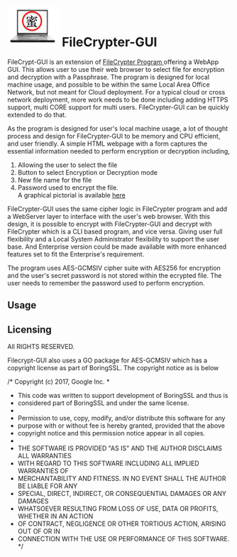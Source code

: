# <img src="https://github.com/maxng07/filecrypter-gui/blob/master/avatar-pcmi.png"> FileCrypter-GUI
FileCrypt-GUI is an extension of <a href="https://github.com/maxng07/FileCrypter"> FileCrypter Program </a> offering a WebApp GUI. This allows user to use their web browser to select file for encryption and decryption with a Passphrase. The program is designed for local machine usage, and possible to be within the same Local Area Office Network, but not meant for Cloud deployment. For a typical cloud or cross network deployment, more work needs to be done including adding HTTPS support, multi CORE support for multi users. FileCrypter-GUI can be quickly extended to do that. 

As the program is designed for user's local machine usage, a lot of thought process and design for FileCrypter-GUI to be memory and CPU efficient, and user friendly. A simple HTML webpage with a form captures the essential information needed to perform encryption or decryption including, 
1. Allowing the user to select the file
2. Button to select Encryption or Decryption mode
3. New file name for the file
4. Password used to encrypt the file. <br />
A graphical pictorial is available <a href="https://github.com/maxng07/filecrypter-gui/blob/master/tutorial/filecrypt-gui.png"> here </a>

FileCrypter-GUI uses the same cipher logic in FileCrypter program and add a WebServer layer to interface with the user's web browser. With this design, it is possible to encrypt with FileCrypter-GUI and decrypt with FileCrypter which is a CLI based program, and vice versa. Giving user full flexibility and a Local System Administrator flexibility to support the user base. And Enterprise version could be made available with more enhanced features set to fit the Enterprise's requirement.

The program uses AES-GCMSIV cipher suite with AES256 for encryption and the user's secret password is not stored within the ecrypted file. The user needs to remember the password used to perform encryption.

<h2>Usage </h2>


<h2>Licensing </h2>
 All RIGHTS RESERVED.
 
 Filecrypt-GUI also uses a GO package for AES-GCMSIV which has a copyright license as part of BoringSSL. The copyright notice as is below
<p>

/* Copyright (c) 2017, Google Inc.
 *
 * This code was written to support development of BoringSSL and thus is
 * considered part of BoringSSL and under the same license.
 *
 * Permission to use, copy, modify, and/or distribute this software for any
 * purpose with or without fee is hereby granted, provided that the above
 * copyright notice and this permission notice appear in all copies.
 *
 * THE SOFTWARE IS PROVIDED "AS IS" AND THE AUTHOR DISCLAIMS ALL WARRANTIES
 * WITH REGARD TO THIS SOFTWARE INCLUDING ALL IMPLIED WARRANTIES OF
 * MERCHANTABILITY AND FITNESS. IN NO EVENT SHALL THE AUTHOR BE LIABLE FOR ANY
 * SPECIAL, DIRECT, INDIRECT, OR CONSEQUENTIAL DAMAGES OR ANY DAMAGES
 * WHATSOEVER RESULTING FROM LOSS OF USE, DATA OR PROFITS, WHETHER IN AN ACTION
 * OF CONTRACT, NEGLIGENCE OR OTHER TORTIOUS ACTION, ARISING OUT OF OR IN
 * CONNECTION WITH THE USE OR PERFORMANCE OF THIS SOFTWARE. */ 

